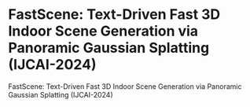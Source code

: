 # FastScene: Text-Driven Fast 3D Indoor Scene Generation via Panoramic Gaussian Splatting (IJCAI-2024)
FastScene: Text-Driven Fast 3D Indoor Scene Generation via Panoramic Gaussian Splatting (IJCAI-2024)
